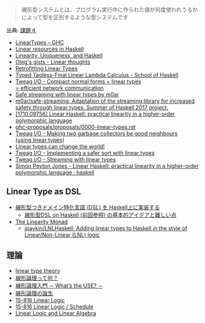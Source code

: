 > 線形型システムとは、プログラム実行中に作られた値が何度使われうるかによって型を区別するような型システムです

出典: [課題４](http://web.yl.is.s.u-tokyo.ac.jp/kobalab/kadai99/kadai4.html)

* [LinearTypes – GHC](https://ghc.haskell.org/trac/ghc/wiki/LinearTypes)
* [Linear resources in Haskell](http://axman6.com/posts/2016-07-10-Linear-resources-in-haskell.html)
* [Linearity, Uniqueness, and Haskell](http://edsko.net/2017/01/08/linearity-in-haskell/)
* [Oleg's gists - Linear thoughts](http://oleg.fi/gists/posts/2017-01-17-linear-thoughts.html)
* [Retrofitting Linear Types](https://www.microsoft.com/en-us/research/wp-content/uploads/2017/03/haskell-linear-submitted.pdf)
* [Typed Tagless-Final Linear Lambda Calculus - School of Haskell](https://www.schoolofhaskell.com/user/mutjida/typed-tagless-final-linear-lambda-calculus)
* [Tweag I/O - Compact normal forms + linear types <br>= efficient network communication](http://www.tweag.io/posts/2017-08-24-linear-types-packed-data.html)
* [Safe streaming with linear types by m0ar](https://m0ar.github.io/safe-streaming/2017/06/19/linear-types-101.html)
* [m0ar/safe-streaming: Adaptation of the streaming library for increased safety through linear types. Summer of Haskell 2017 project.](https://github.com/m0ar/safe-streaming)
* [[1710.09756] Linear Haskell: practical linearity in a higher-order polymorphic language](https://arxiv.org/abs/1710.09756)
* [ghc-proposals/proposals/0000-linear-types.rst](https://github.com/tweag/ghc-proposals/blob/linear-types/proposals/0000-linear-types.rst)
* [Tweag I/O - Making two garbage collectors be good neighbours <br/> (using linear types)](http://www.tweag.io/posts/2017-11-29-linear-jvm.html)
* [Linear types can change the world!](http://www.cs.ioc.ee/ewscs/2010/mycroft/linear-2up.pdf)
* [Tweag I/O - Implementing a safer sort with linear types](https://www.tweag.io/posts/2018-03-08-linear-sort.html)
* [Tweag I/O - Streaming with linear types](https://www.tweag.io/posts/2018-06-21-linear-streams.html)
* [Simon Peyton Jones - Linear Haskell: practical linearity in a higher-order polymorphic language : haskell](https://www.reddit.com/r/haskell/comments/91p0hb/simon_peyton_jones_linear_haskell_practical/)

## Linear Type as DSL
* [線形型つきドメイン特化言語 (DSL) を Haskell上に実装する](http://d.hatena.ne.jp/keigoi/20110806/1312604753)
  * [線形型DSL on Haskell (前回参照) の基本的アイデアと難しい点](http://d.hatena.ne.jp/keigoi/20110808/1312803152)
* [The Linearity Monad](https://www.cis.upenn.edu/~jpaykin/papers/pz_linearity_monad_2017.pdf)
  * [jpaykin/LNLHaskell: Adding linear types to Haskell in the style of Linear/Non-Linear (LNL) logic](https://github.com/jpaykin/LNLHaskell)

## 理論
* [linear type theory](https://ncatlab.org/nlab/show/linear+type+theory)
* [線形論理って何？](http://web.yl.is.s.u-tokyo.ac.jp/kobalab/kadai99/linear-logic.html)
* [線形論理入門 ∼ What’s the USE? ∼](http://www.kurims.kyoto-u.ac.jp/~terui/summer1.pdf)
* [線形論理の誕生](http://www.kurims.kyoto-u.ac.jp/~terui/birth.pdf)
* [15-816 Linear Logic](http://www.cs.cmu.edu/~./fp/courses/15816-f01/index.html)
* [15-816 Linear Logic / Schedule](http://www.cs.cmu.edu/~fp/courses/15816-s12/schedule.html)
* [Linear Logic and Linear Algebra](http://www.cs.bham.ac.uk/~drg/bll/steve.pdf)
